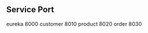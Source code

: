 
Service     Port
--------------------
eureka      8000
customer    8010
product     8020
order       8030